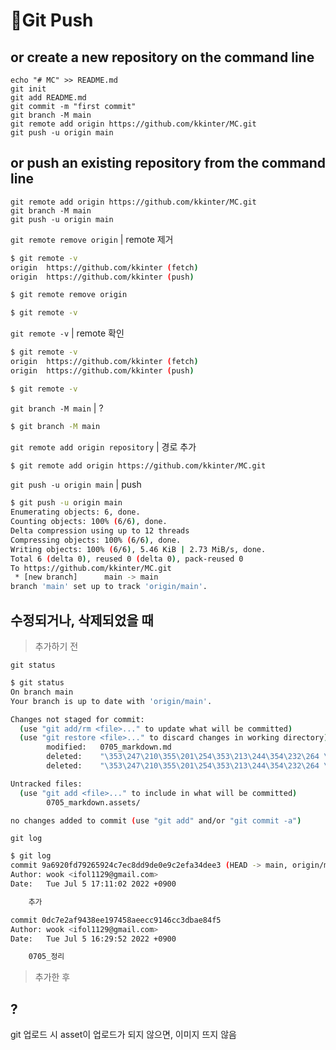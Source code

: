 # 📌Git Push

## or create a new repository on the command line

```
echo "# MC" >> README.md
git init
git add README.md
git commit -m "first commit"
git branch -M main
git remote add origin https://github.com/kkinter/MC.git
git push -u origin main
```

## or push an existing repository from the command line

```
git remote add origin https://github.com/kkinter/MC.git
git branch -M main
git push -u origin main
```



`git remote remove origin` | remote 제거

```bash
$ git remote -v
origin  https://github.com/kkinter (fetch)
origin  https://github.com/kkinter (push)

$ git remote remove origin

$ git remote -v
```



`git remote -v` | remote 확인

```bash
$ git remote -v
origin  https://github.com/kkinter (fetch)
origin  https://github.com/kkinter (push)

$ git remote -v
```



`git branch -M main` | ?

```bash
$ git branch -M main
```



`git remote add origin repository` | 경로 추가

```bash
$ git remote add origin https://github.com/kkinter/MC.git
```



`git push -u origin main` | push

```bash
$ git push -u origin main
Enumerating objects: 6, done.
Counting objects: 100% (6/6), done.
Delta compression using up to 12 threads
Compressing objects: 100% (6/6), done.
Writing objects: 100% (6/6), 5.46 KiB | 2.73 MiB/s, done.
Total 6 (delta 0), reused 0 (delta 0), pack-reused 0
To https://github.com/kkinter/MC.git
 * [new branch]      main -> main
branch 'main' set up to track 'origin/main'.
```



## 수정되거나, 삭제되었을 때

> 추가하기 전

`git status`

```bash
$ git status
On branch main
Your branch is up to date with 'origin/main'.

Changes not staged for commit:
  (use "git add/rm <file>..." to update what will be committed)
  (use "git restore <file>..." to discard changes in working directory)
        modified:   0705_markdown.md
        deleted:    "\353\247\210\355\201\254\353\213\244\354\232\264 \354\236\205\353\213\210\353\213\244.assets/image-20220705112533329.png"
        deleted:    "\353\247\210\355\201\254\353\213\244\354\232\264 \354\236\205\353\213\210\353\213\244.assets/image-20220705113052820.png"

Untracked files:
  (use "git add <file>..." to include in what will be committed)
        0705_markdown.assets/

no changes added to commit (use "git add" and/or "git commit -a")
```



`git log`

```bash
$ git log
commit 9a6920fd79265924c7ec8dd9de0e9c2efa34dee3 (HEAD -> main, origin/main)
Author: wook <ifol1129@gmail.com>
Date:   Tue Jul 5 17:11:02 2022 +0900

    추가

commit 0dc7e2af9438ee197458aeecc9146cc3dbae84f5
Author: wook <ifol1129@gmail.com>
Date:   Tue Jul 5 16:29:52 2022 +0900

    0705_정리

```

> 추가한 후



## ?

git 업로드 시 asset이 업로드가 되지 않으면, 이미지 뜨지 않음

 